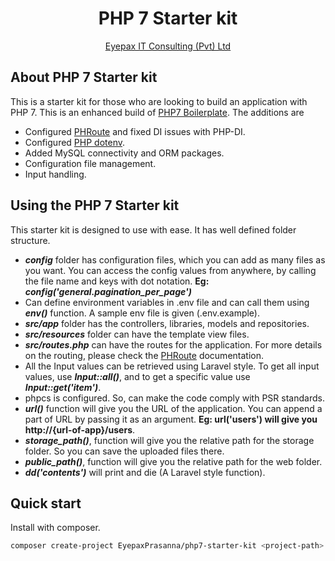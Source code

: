 <p align="center"><h1 align="center">PHP 7 Starter kit</h1></p>

<p align="center">
<a href="http://eyepax.com">Eyepax IT Consulting (Pvt) Ltd</a>
</p>

## About PHP 7 Starter kit

This is a starter kit for those who are looking to build an application with PHP 7. This is an enhanced build of [PHP7 Boilerplate](https://github.com/relevo/php7-boilerplate). The additions are

- Configured [PHRoute](https://github.com/mrjgreen/phroute) and fixed DI issues with PHP-DI.
- Configured [PHP dotenv](https://github.com/vlucas/phpdotenv).
- Added MySQL connectivity and ORM packages.
- Configuration file management.
- Input handling.

## Using the PHP 7 Starter kit

This starter kit is designed to use with ease. It has well defined folder structure.

- <i><b>config</b></i> folder has configuration files, which you can add as many files as you want. You can access the config values from anywhere, by calling the file name and keys with dot notation. <b>Eg: <i>config('general.pagination_per_page')</i></b>
- Can define environment variables in .env file and can call them using <b><i>env()</i></b> function. A sample env file is given (.env.example).
- <i><b>src/app</b></i> folder has the controllers, libraries, models and repositories.
- <i><b>src/resources</b></i> folder can have the template view files.
- <i><b>src/routes.php</b></i> can have the routes for the application. For more details on the routing, please check the [PHRoute](https://github.com/mrjgreen/phroute) documentation.
- All the Input values can be retrieved using Laravel style. To get all input values, use <i><b>Input::all()</b></i>, and to get a specific value use <i><b>Input::get('item')</b></i>.
- phpcs is configured. So, can make the code comply with PSR standards.
- <i><b>url()</b></i> function will give you the URL of the application. You can append a part of URL by passing it as an argument. <b>Eg: url('users') will give you http://{url-of-app}/users</b>.
- <i><b>storage_path()</b></i>, function will give you the relative path for the storage folder. So you can save the uploaded files there.
- <i><b>public_path()</b></i>, function will give you the relative path for the web folder.
- <i><b>dd('contents')</b></i> will print and die (A Laravel style function).

## Quick start

Install with composer.

```bash
composer create-project EyepaxPrasanna/php7-starter-kit <project-path>
```
